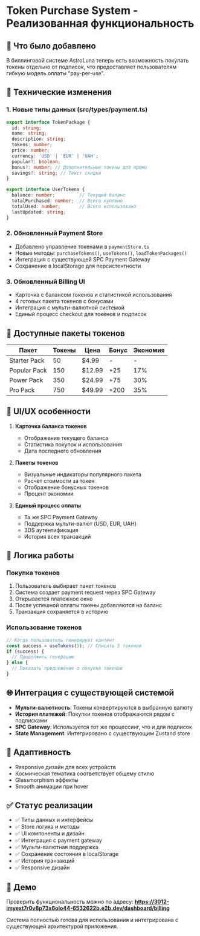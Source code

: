 # Token Purchase System - Реализованная функциональность

## 🎯 Что было добавлено

В биллинговой системе AstroLuna теперь есть возможность покупать токены отдельно от подписок, что предоставляет пользователям гибкую модель оплаты "pay-per-use".

## 🔧 Технические изменения

### 1. Новые типы данных (src/types/payment.ts)
```typescript
export interface TokenPackage {
  id: string;
  name: string;
  description: string;
  tokens: number;
  price: number;
  currency: 'USD' | 'EUR' | 'UAH';
  popular?: boolean;
  bonus?: number; // Дополнительные токены для промо
  savings?: string; // Текст скидки
}

export interface UserTokens {
  balance: number;         // Текущий баланс
  totalPurchased: number;  // Всего куплено
  totalUsed: number;       // Всего использовано
  lastUpdated: string;
}
```

### 2. Обновленный Payment Store
- Добавлено управление токенами в `paymentStore.ts`
- Новые методы: `purchaseTokens()`, `useTokens()`, `loadTokenPackages()`
- Интеграция с существующей SPC Payment Gateway
- Сохранение в localStorage для персистентности

### 3. Обновленный Billing UI
- Карточка с балансом токенов и статистикой использования
- 4 готовых пакета токенов с бонусами
- Интеграция с мульти-валютной системой
- Единый процесс checkout для токенов и подписок

## 💎 Доступные пакеты токенов

| Пакет | Токены | Цена | Бонус | Экономия |
|-------|--------|------|-------|----------|
| Starter Pack | 50 | $4.99 | - | - |
| Popular Pack | 150 | $12.99 | +25 | 17% |
| Power Pack | 350 | $24.99 | +75 | 30% |
| Pro Pack | 750 | $49.99 | +200 | 35% |

## 🎨 UI/UX особенности

1. **Карточка баланса токенов**
   - Отображение текущего баланса
   - Статистика покупок и использования
   - Дата последнего обновления

2. **Пакеты токенов**
   - Визуальные индикаторы популярного пакета
   - Расчет стоимости за токен
   - Отображение бонусных токенов
   - Процент экономии

3. **Единый процесс оплаты**
   - Та же SPC Payment Gateway
   - Поддержка мульти-валют (USD, EUR, UAH)
   - 3DS аутентификация
   - История всех транзакций

## 🔄 Логика работы

### Покупка токенов
1. Пользователь выбирает пакет токенов
2. Система создает payment request через SPC Gateway
3. Открывается платежное окно
4. После успешной оплаты токены добавляются на баланс
5. Транзакция сохраняется в историю

### Использование токенов
```typescript
// Когда пользователь генерирует контент
const success = useTokens(5); // Списать 5 токенов
if (success) {
  // Продолжить генерацию
} else {
  // Показать предложение о покупке токенов
}
```

## 🌐 Интеграция с существующей системой

- **Мульти-валютность**: Токены конвертируются в выбранную валюту
- **История платежей**: Покупки токенов отображаются рядом с подписками  
- **SPC Gateway**: Используется тот же процессинг, что и для подписок
- **State Management**: Интегрировано с существующим Zustand store

## 📱 Адаптивность

- Responsive дизайн для всех устройств
- Космическая тематика соответствует общему стилю
- Glassmorphism эффекты
- Smooth анимации при hover

## ✅ Статус реализации

- ✅ Типы данных и интерфейсы
- ✅ Store логика и методы
- ✅ UI компоненты и дизайн
- ✅ Интеграция с payment gateway
- ✅ Мульти-валютная поддержка
- ✅ Сохранение состояния в localStorage
- ✅ История транзакций
- ✅ Responsive дизайн

## 🚀 Демо

Проверить функциональность можно по адресу:
**https://3012-imyext7r0v8p73x6olo44-6532622b.e2b.dev/dashboard/billing**

Система полностью готова для использования и интегрирована с существующей архитектурой приложения.